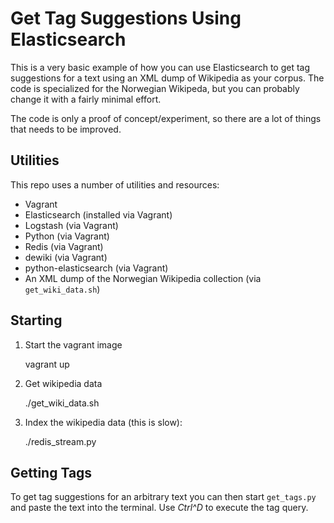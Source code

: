 Get Tag Suggestions Using Elasticsearch
=============

This is a very basic example of how you can use Elasticsearch to get tag
suggestions for a text using an XML dump of Wikipedia as your corpus. The code
is specialized for the Norwegian Wikipeda, but you can probably change it with
a fairly minimal effort. 

The code is only a proof of concept/experiment, so there are a lot of things
that needs to be improved.


Utilities
-----------
This repo uses a number of utilities and resources:

 - Vagrant
 - Elasticsearch (installed via Vagrant)
 - Logstash (via Vagrant)
 - Python (via Vagrant)
 - Redis (via Vagrant)
 - dewiki (via Vagrant)
 - python-elasticsearch (via Vagrant)
 - An XML dump of the Norwegian Wikipedia collection (via ``get_wiki_data.sh``)


Starting
-----------
1. Start the vagrant image

    vagrant up

2. Get wikipedia data

    ./get_wiki_data.sh

3. Index the wikipedia data (this is slow):

    ./redis_stream.py


Getting Tags
-----------
To get tag suggestions for an arbitrary text you can then start ``get_tags.py``
and paste the text into the terminal. Use *Ctrl^D* to execute the tag query.

